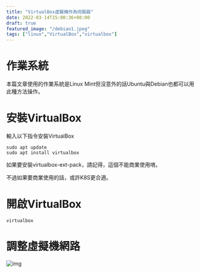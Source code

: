 ```yaml
---
title: "VirtualBox虛擬機作為伺服器"
date: 2022-03-14T15:00:36+08:00
draft: true
featured_image: "/debian1.jpeg"
tags: ["linux","VirtualBox","virtualbox"]
---
```


# 作業系統

本篇文章使用的作業系統是Linux Mint但沒意外的話Ubuntu與Debian也都可以用此種方法操作。

# 安裝VirtualBox

輸入以下指令安裝VirtualBox

```
sudo apt update
sudo apt install virtualbox
```

如果要安裝virtualbox-ext-pack，請記得，這個不能商業使用唷。

不過如果要商業使用的話，或許K8S更合適。

# 開啟VirtualBox

```
virtualbox
```

# 調整虛擬機網路

![img](/blog/public/2022-03-14/)